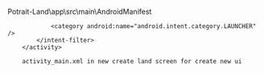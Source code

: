 
  Potrait-Land\app\src\main\AndroidManifest

 <activity android:name=".MainActivity"
            android:screenOrientation="sensor">
            <intent-filter>
                <action android:name="android.intent.action.MAIN" />

                <category android:name="android.intent.category.LAUNCHER" />
            </intent-filter>
        </activity>
        
        activity_main.xml in new create land screen for create new ui
